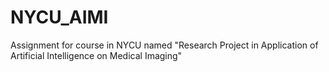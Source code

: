 # NYCU_AIMI
Assignment for course in NYCU named "Research Project in Application of Artificial Intelligence on Medical Imaging" 

